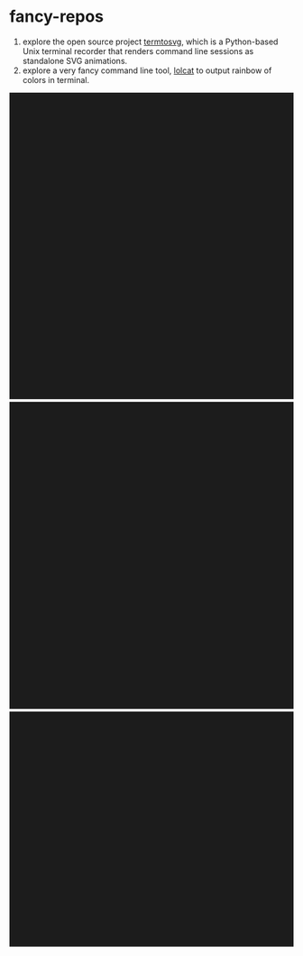 # fancy-repos


1. explore the open source project [termtosvg](https://github.com/nbedos/termtosvg), which is a Python-based Unix terminal recorder that renders command line sessions as standalone SVG animations.  
1. explore a very fancy command line tool, [lolcat](https://github.com/busyloop/lolcat) to output rainbow of colors in terminal.  

![lolcat](./svg_lolcat.svg)
<img src="./svg_lolcat.svg">
![cheat.sh](./svg_cheat.sh.svg)
